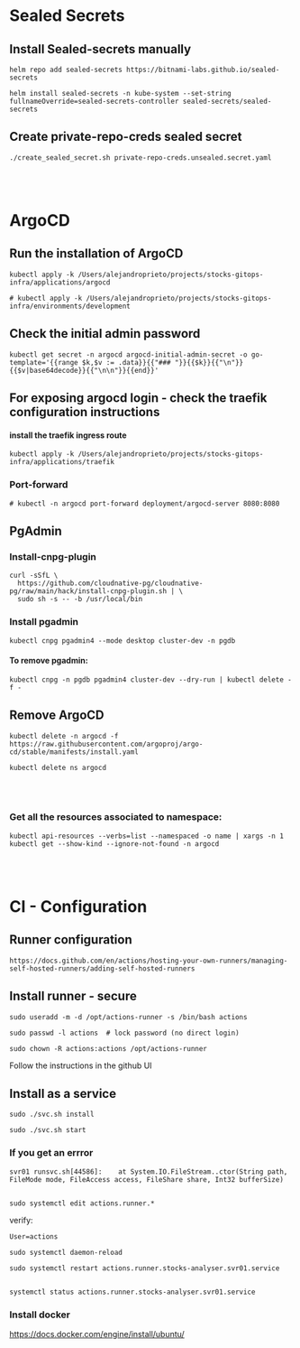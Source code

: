 
# Sealed Secrets
## Install Sealed-secrets manually

    helm repo add sealed-secrets https://bitnami-labs.github.io/sealed-secrets

    helm install sealed-secrets -n kube-system --set-string fullnameOverride=sealed-secrets-controller sealed-secrets/sealed-secrets

## Create private-repo-creds sealed secret
    ./create_sealed_secret.sh private-repo-creds.unsealed.secret.yaml

<br><br>

# ArgoCD
## Run the installation of ArgoCD

    kubectl apply -k /Users/alejandroprieto/projects/stocks-gitops-infra/applications/argocd

    # kubectl apply -k /Users/alejandroprieto/projects/stocks-gitops-infra/environments/development

## Check the initial admin password

    kubectl get secret -n argocd argocd-initial-admin-secret -o go-template='{{range $k,$v := .data}}{{"### "}}{{$k}}{{"\n"}}{{$v|base64decode}}{{"\n\n"}}{{end}}'

## For exposing argocd login - check the traefik configuration instructions
#### install the traefik ingress route

    kubectl apply -k /Users/alejandroprieto/projects/stocks-gitops-infra/applications/traefik 
    
### Port-forward
    # kubectl -n argocd port-forward deployment/argocd-server 8080:8080

## PgAdmin
### Install-cnpg-plugin 
    curl -sSfL \                  
      https://github.com/cloudnative-pg/cloudnative-pg/raw/main/hack/install-cnpg-plugin.sh | \
      sudo sh -s -- -b /usr/local/bin

### Install pgadmin
    kubectl cnpg pgadmin4 --mode desktop cluster-dev -n pgdb

#### To remove pgadmin:
    kubectl cnpg -n pgdb pgadmin4 cluster-dev --dry-run | kubectl delete -f -
  

## Remove ArgoCD

    kubectl delete -n argocd -f https://raw.githubusercontent.com/argoproj/argo-cd/stable/manifests/install.yaml

    kubectl delete ns argocd 

<br><br>
### Get all the resources associated to namespace:

    kubectl api-resources --verbs=list --namespaced -o name | xargs -n 1 kubectl get --show-kind --ignore-not-found -n argocd

<br><br>

# CI - Configuration
## Runner configuration
    https://docs.github.com/en/actions/hosting-your-own-runners/managing-self-hosted-runners/adding-self-hosted-runners

## Install runner - secure

    sudo useradd -m -d /opt/actions-runner -s /bin/bash actions

    sudo passwd -l actions  # lock password (no direct login)

    sudo chown -R actions:actions /opt/actions-runner


Follow the instructions in the github UI

## Install as a service

    sudo ./svc.sh install

    sudo ./svc.sh start


### If you get an errror

    svr01 runsvc.sh[44586]:    at System.IO.FileStream..ctor(String path, FileMode mode, FileAccess access, FileShare share, Int32 bufferSize)


    sudo systemctl edit actions.runner.*
verify:

    User=actions

    sudo systemctl daemon-reload

    sudo systemctl restart actions.runner.stocks-analyser.svr01.service


    systemctl status actions.runner.stocks-analyser.svr01.service

### Install docker

https://docs.docker.com/engine/install/ubuntu/